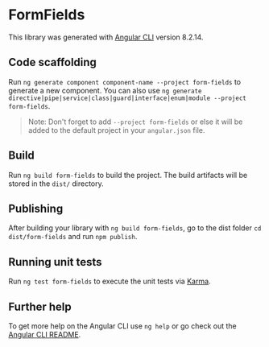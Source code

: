 # FormFields

This library was generated with [Angular CLI](https://github.com/angular/angular-cli) version 8.2.14.

## Code scaffolding

Run `ng generate component component-name --project form-fields` to generate a new component. You can also use `ng generate directive|pipe|service|class|guard|interface|enum|module --project form-fields`.
> Note: Don't forget to add `--project form-fields` or else it will be added to the default project in your `angular.json` file. 

## Build

Run `ng build form-fields` to build the project. The build artifacts will be stored in the `dist/` directory.

## Publishing

After building your library with `ng build form-fields`, go to the dist folder `cd dist/form-fields` and run `npm publish`.

## Running unit tests

Run `ng test form-fields` to execute the unit tests via [Karma](https://karma-runner.github.io).

## Further help

To get more help on the Angular CLI use `ng help` or go check out the [Angular CLI README](https://github.com/angular/angular-cli/blob/master/README.md).
